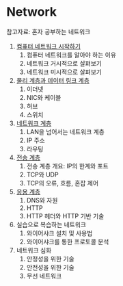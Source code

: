 # Network

참고자료: 혼자 공부하는 네트워크

1. [컴퓨터 네트워크 시작하기](./컴퓨터%20네트워크%20시작하기.md)
    1. 컴퓨터 네트워크를 알아야 하는 이유
    2. 네트워크 거시적으로 살펴보기
    3. 네트워크 미시적으로 살펴보기
2. [물리 계층과 데이터 링크 계층](./물리%20계층과%20데이터%20링크%20계층.md)
    1. 이더넷
    2. NIC와 케이블
    3. 허브
    4. 스위치
3. [네트워크 계층](./네트워크%20계층.md)
    1. LAN을 넘어서는 네트워크 계층
    2. IP 주소
    3. 라우팅
4. [전송 계층](./전송%20계층.md)
    1. 전송 계층 개요: IP의 한계와 포트
    2. TCP와 UDP
    3. TCP의 오류, 흐름, 혼잡 제어
5. [응용 계층](./응용%20계층.md)
    1. DNS와 자원
    2. HTTP
    3. HTTP 헤더와 HTTP 기반 기술
6. 실습으로 복습하는 네트워크
    1. 와이어샤크 설치 및 사용법
    2. 와이어샤크를 통한 프로토콜 분석
7. 네트워크 심화
    1. 안정성을 위한 기술
    2. 안전성을 위한 기술
    3. 무선 네트워크
